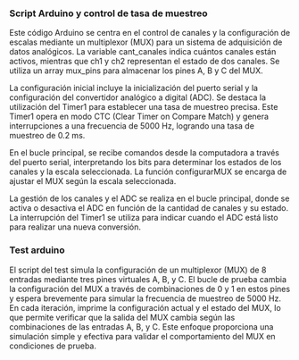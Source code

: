 ### Script Arduino y control de tasa de muestreo

Este código Arduino se centra en el control de canales y la configuración de escalas mediante un multiplexor (MUX) para un sistema de adquisición de datos analógicos. La variable cant_canales indica cuántos canales están activos, mientras que ch1 y ch2 representan el estado de dos canales. Se utiliza un array mux_pins para almacenar los pines A, B y C del MUX.

La configuración inicial incluye la inicialización del puerto serial y la configuración del convertidor analógico a digital (ADC). Se destaca la utilización del Timer1 para establecer una tasa de muestreo precisa. Este Timer1 opera en modo CTC (Clear Timer on Compare Match) y genera interrupciones a una frecuencia de 5000 Hz, logrando una tasa de muestreo de 0.2 ms.

En el bucle principal, se recibe comandos desde la computadora a través del puerto serial, interpretando los bits para determinar los estados de los canales y la escala seleccionada. La función configurarMUX se encarga de ajustar el MUX según la escala seleccionada.

La gestión de los canales y el ADC se realiza en el bucle principal, donde se activa o desactiva el ADC en función de la cantidad de canales y su estado. La interrupción del Timer1 se utiliza para indicar cuando el ADC está listo para realizar una nueva conversión.

### Test arduino

El script del test simula la configuración de un multiplexor (MUX) de 8 entradas mediante tres pines virtuales A, B, y C. El bucle de prueba cambia la configuración del MUX a través de combinaciones de 0 y 1 en estos pines y espera brevemente para simular la frecuencia de muestreo de 5000 Hz. En cada iteración, imprime la configuración actual y el estado del MUX, lo que permite verificar que la salida del MUX cambia según las combinaciones de las entradas A, B, y C. Este enfoque proporciona una simulación simple y efectiva para validar el comportamiento del MUX en condiciones de prueba.
